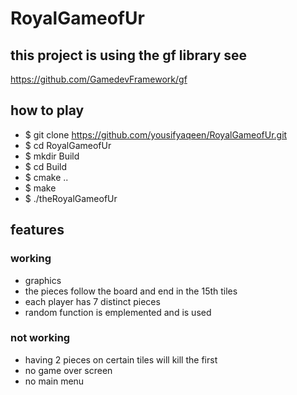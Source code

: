 # RoyalGameofUr

## this project is using the gf library see

  https://github.com/GamedevFramework/gf


## how to play
- $ git clone https://github.com/yousifyaqeen/RoyalGameofUr.git
- $ cd RoyalGameofUr
- $ mkdir Build
- $ cd Build
- $ cmake ..
- $ make
- $ ./theRoyalGameofUr

## features
### working
- graphics
- the pieces follow the board and end in the 15th tiles
- each player has 7 distinct pieces
- random function is emplemented and is used
### not working
- having 2 pieces on certain tiles will kill the first
- no game over screen
- no main menu
